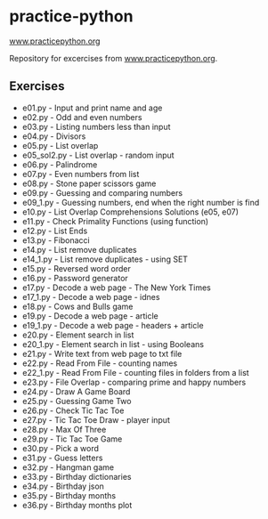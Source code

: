 # practice-python
www.practicepython.org

Repository for excercises from www.practicepython.org.

## Exercises
* e01.py - Input and print name and age
* e02.py - Odd and even numbers
* e03.py - Listing numbers less than input
* e04.py - Divisors
* e05.py - List overlap
* e05_sol2.py - List overlap - random input
* e06.py - Palindrome
* e07.py - Even numbers from list
* e08.py - Stone paper scissors game
* e09.py - Guessing and comparing numbers
* e09_1.py - Guessing numbers, end when the right number is find
* e10.py - List Overlap Comprehensions Solutions (e05, e07)
* e11.py - Check Primality Functions (using function)
* e12.py - List Ends
* e13.py - Fibonacci
* e14.py - List remove duplicates
* e14_1.py - List remove duplicates - using SET
* e15.py - Reversed word order
* e16.py - Password generator
* e17.py - Decode a web page - The New York Times
* e17_1.py - Decode a web page - idnes
* e18.py - Cows and Bulls game
* e19.py - Decode a web page - article
* e19_1.py - Decode a web page - headers + article
* e20.py - Element search in list
* e20_1.py - Element search in list - using Booleans
* e21.py - Write text from web page to txt file
* e22.py - Read From File - counting names
* e22_1.py - Read From File - counting files in folders from a list
* e23.py - File Overlap - comparing prime and happy numbers
* e24.py - Draw A Game Board
* e25.py - Guessing Game Two
* e26.py - Check Tic Tac Toe
* e27.py - Tic Tac Toe Draw - player input
* e28.py - Max Of Three 
* e29.py - Tic Tac Toe Game
* e30.py - Pick a word
* e31.py - Guess letters
* e32.py - Hangman game
* e33.py - Birthday dictionaries
* e34.py - Birthday json
* e35.py - Birthday months
* e36.py - Birthday months plot
